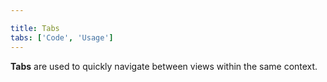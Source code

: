 ```yaml
---

title: Tabs
tabs: ['Code', 'Usage']
---
```


**Tabs** are used to quickly navigate between views within the same context.

<component
    name="Tabs"
    component="tabs"
    variation="tabs"
    experimental="true"
    >
</component>
<component-docs component="tabs" experimental="true"></component-docs>
